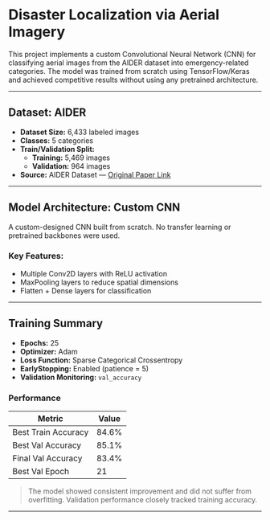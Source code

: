 # Disaster Localization via Aerial Imagery

This project implements a custom Convolutional Neural Network (CNN) for classifying aerial images from the AIDER dataset into emergency-related categories. The model was trained from scratch using TensorFlow/Keras and achieved competitive results without using any pretrained architecture.

---

## Dataset: AIDER

- **Dataset Size:** 6,433 labeled images
- **Classes:** 5 categories
- **Train/Validation Split:**
  - **Training:** 5,469 images
  - **Validation:** 964 images
- **Source:** AIDER Dataset — [Original Paper Link](https://ieeexplore.ieee.org/abstract/document/9050881)

---

## Model Architecture: Custom CNN

A custom-designed CNN built from scratch. No transfer learning or pretrained backbones were used.

### Key Features:
- Multiple Conv2D layers with ReLU activation
- MaxPooling layers to reduce spatial dimensions
- Flatten + Dense layers for classification

---

## Training Summary

- **Epochs:** 25
- **Optimizer:** Adam
- **Loss Function:** Sparse Categorical Crossentropy
- **EarlyStopping:** Enabled (patience = 5)
- **Validation Monitoring:** `val_accuracy`

### Performance

| Metric              | Value     |
|---------------------|-----------|
| Best Train Accuracy | 84.6%     |
| Best Val Accuracy   | 85.1%     |
| Final Val Accuracy  | 83.4%     |
| Best Val Epoch      | 21        |

> The model showed consistent improvement and did not suffer from overfitting. Validation performance closely tracked training accuracy.

---

